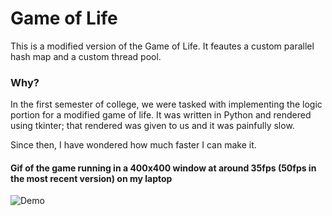 # Game of Life
This is a modified version of the Game of Life.
It feautes a custom parallel hash map and a custom thread pool.

### Why?
In the first semester of college, we were tasked with implementing the logic portion for a modified game of life.
It was written in Python and rendered using tkinter; that rendered was given to us and it was painfully slow.

Since then, I have wondered how much faster I can make it.

#### Gif of the game running in a 400x400 window at around 35fps (50fps in the most recent version) on my laptop
![Demo](demo/life.gif)
